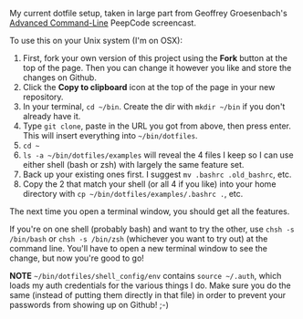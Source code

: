 My current dotfile setup, taken in large part from Geoffrey Groesenbach's [Advanced Command-Line](https://peepcode.com/products/advanced-command-line) PeepCode screencast.

To use this on your Unix system (I'm on OSX):

1. First, fork your own version of this project using the **Fork** button at the top of the page. Then you can change it however you like and store the changes on Github.
1. Click the **Copy to clipboard** icon at the top of the page in your new repository.
1. In your terminal, `cd ~/bin`. Create the dir with `mkdir ~/bin` if you don't already have it.
1. Type `git clone`, paste in the URL you got from above, then press enter. This will insert everything into `~/bin/dotfiles`.
1. `cd ~`
1. `ls -a ~/bin/dotfiles/examples` will reveal the 4 files I keep so I can use either shell (bash or zsh) with largely the same feature set.
1. Back up your existing ones first. I suggest `mv .bashrc .old_bashrc`, etc.
1. Copy the 2 that match your shell (or all 4 if you like) into your home directory with `cp ~/bin/dotfiles/examples/.bashrc .`, etc.

The next time you open a terminal window, you should get all the features.

If you're on one shell (probably bash) and want to try the other, use `chsh -s /bin/bash` or `chsh -s /bin/zsh` (whichever you want to try out) at the command line. You'll have to open a new terminal window to see the change, but now you're good to go!

**NOTE** `~/bin/dotfiles/shell_config/env` contains `source ~/.auth`, which loads my auth credentials for the various things I do. Make sure you do the same (instead of putting them directly in that file) in order to prevent your passwords from showing up on Github! ;-)